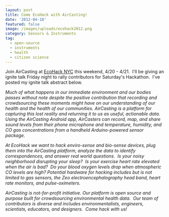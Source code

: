 ```yaml
---
layout: post
title: Come EcoHack with AirCasting!
date: '2012-04-18'
featured: false
image: /images/uploads/ecohack2012.png
category: Sensors & Instruments
tag:
  - open-source
  - instruments
  - health
  - citizen science
---
```

<p>Join AirCasting at <a href="http://www.ecohacknyc.org/" target="_blank">EcoHack NYC</a> this weekend, 4/20 - 4/21.  I'll be giving an ignite talk Friday night to rally contributors for Saturday's Hackathon.  I've posted my ignite talk abstract below.</p>
<p><em>Much of what happens in our immediate environment and our bodies passes without note despite the positive contribution that recording and crowdsourcing these moments might have on our understanding of our health and the health of our communities. AirCasting is a platform for capturing this lost reality and returning it to us as useful, actionable data.  Using the AirCasting Android app, AirCasters can record, map, and share sound levels from their phone microphone and temperature, humidity, and CO gas concentrations from a handheld Arduino-powered sensor package. </em></p>
<p><em>At EcoHack we want to hack enviro-sense and bio-sense devices, plug them into the AirCasting platform, analyze the data to identify correspondences, and answer real world questions.  Is your noisy neighborhood disrupting your sleep?  Is your exercise heart rate elevated when the air is bad?  Do your blood oxygen levels drop when atmospheric CO levels are high? Potential hardware for hacking includes but is not limited to gas sensors, the Zeo electroencephalography head band, heart rate monitors, and pulse-oximeters.   </em></p>
<p><em>AirCasting is not-for-profit initiative. Our platform is open source and purpose built for crowdsourcing environmental health data.  Our team of contributors is diverse and includes environmentalists, engineers, scientists, educators, and designers.  Come hack with us!</em></p>
